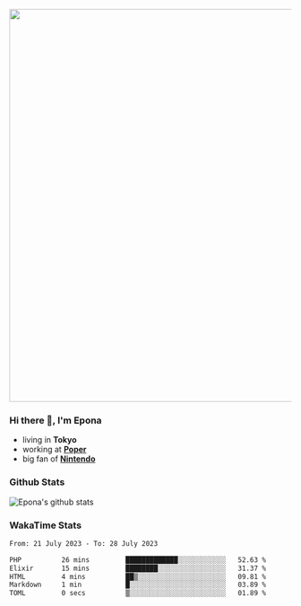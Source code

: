 <code><img width="700" src="https://pbs.twimg.com/media/EbHcFaYUMAEi6K9?format=jpg&name=medium"></code>

### Hi there 👋, I'm Epona

- living in **Tokyo**
- working at [**Poper**](https://poper.co)
- big fan of [**Nintendo**](https://www.nintendo.co.jp)

### Github Stats

![Epona's github stats](https://github-readme-stats.vercel.app/api?username=SimuraEpona&show_icons=true)

### WakaTime Stats

<!--START_SECTION:waka-->

```txt
From: 21 July 2023 - To: 28 July 2023

PHP          26 mins         █████████████░░░░░░░░░░░░   52.63 %
Elixir       15 mins         ████████░░░░░░░░░░░░░░░░░   31.37 %
HTML         4 mins          ██▒░░░░░░░░░░░░░░░░░░░░░░   09.81 %
Markdown     1 min           █░░░░░░░░░░░░░░░░░░░░░░░░   03.89 %
TOML         0 secs          ▒░░░░░░░░░░░░░░░░░░░░░░░░   01.89 %
```

<!--END_SECTION:waka-->

<!--
**SimuraEpona/SimuraEpona** is a ✨ _special_ ✨ repository because its `README.md` (this file) appears on your GitHub profile.

Here are some ideas to get you started:

- 🔭 I’m currently working on ...
- 🌱 I’m currently learning ...
- 👯 I’m looking to collaborate on ...
- 🤔 I’m looking for help with ...
- 💬 Ask me about ...
- 📫 How to reach me: ...
- 😄 Pronouns: ...
- ⚡ Fun fact: ...
-->

